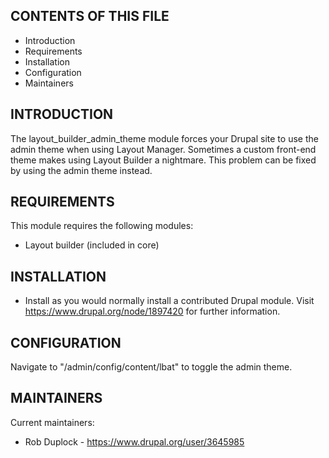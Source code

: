 CONTENTS OF THIS FILE
---------------------

 * Introduction
 * Requirements
 * Installation
 * Configuration
 * Maintainers


INTRODUCTION
 ------------

The layout_builder_admin_theme module forces your Drupal site to use the admin
theme when using Layout Manager. Sometimes a custom front-end theme makes using
Layout Builder a nightmare. This problem can be fixed by using the admin theme
instead.


REQUIREMENTS
------------

This module requires the following modules:
 * Layout builder (included in core)


INSTALLATION
------------

 * Install as you would normally install a contributed Drupal module. Visit
   https://www.drupal.org/node/1897420 for further information.


CONFIGURATION
-------------

Navigate to "/admin/config/content/lbat" to toggle the admin theme.


MAINTAINERS
-----------

Current maintainers:
* Rob Duplock - https://www.drupal.org/user/3645985
